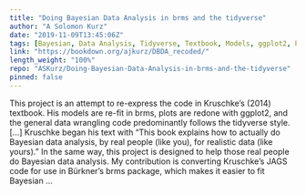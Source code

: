 ```yaml
---
title: "Doing Bayesian Data Analysis in brms and the tidyverse"
author: "A Solomon Kurz"
date: "2019-11-09T13:45:06Z"
tags: [Bayesian, Data Analysis, Tidyverse, Textbook, Models, ggplot2, Package]
link: "https://bookdown.org/ajkurz/DBDA_recoded/"
length_weight: "100%"
repo: "ASKurz/Doing-Bayesian-Data-Analysis-in-brms-and-the-tidyverse"
pinned: false
---
```


This project is an attempt to re-express the code in Kruschke’s (2014) textbook. His models are re-fit in brms, plots are redone with ggplot2, and the general data wrangling code predominantly follows the tidyverse style. [...] Kruschke began his text with “This book explains how to actually do Bayesian data analysis, by real people (like you), for realistic data (like yours).” In the same way, this project is designed to help those real people do Bayesian data analysis. My contribution is converting Kruschke’s JAGS code for use in Bürkner’s brms package, which makes it easier to fit Bayesian  ...
